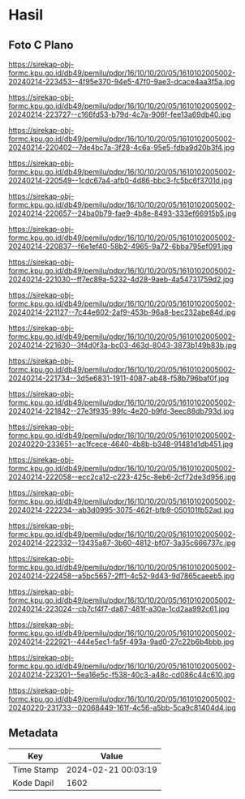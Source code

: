 # Hasil

## Foto C Plano

https://sirekap-obj-formc.kpu.go.id/db49/pemilu/pdpr/16/10/10/20/05/1610102005002-20240214-223453--4f95e370-94e5-47f0-9ae3-dcace4aa3f5a.jpg

https://sirekap-obj-formc.kpu.go.id/db49/pemilu/pdpr/16/10/10/20/05/1610102005002-20240214-223727--c166fd53-b79d-4c7a-906f-fee13a69db40.jpg

https://sirekap-obj-formc.kpu.go.id/db49/pemilu/pdpr/16/10/10/20/05/1610102005002-20240214-220402--7de4bc7a-3f28-4c6a-95e5-fdba9d20b3f4.jpg

https://sirekap-obj-formc.kpu.go.id/db49/pemilu/pdpr/16/10/10/20/05/1610102005002-20240214-220549--1cdc67a4-afb0-4d86-bbc3-fc5bc6f3701d.jpg

https://sirekap-obj-formc.kpu.go.id/db49/pemilu/pdpr/16/10/10/20/05/1610102005002-20240214-220657--24ba0b79-fae9-4b8e-8493-333ef66915b5.jpg

https://sirekap-obj-formc.kpu.go.id/db49/pemilu/pdpr/16/10/10/20/05/1610102005002-20240214-220837--f6e1ef40-58b2-4965-9a72-6bba795ef091.jpg

https://sirekap-obj-formc.kpu.go.id/db49/pemilu/pdpr/16/10/10/20/05/1610102005002-20240214-221030--ff7ec89a-5232-4d28-9aeb-4a54731759d2.jpg

https://sirekap-obj-formc.kpu.go.id/db49/pemilu/pdpr/16/10/10/20/05/1610102005002-20240214-221127--7c44e602-2af9-453b-96a8-bec232abe84d.jpg

https://sirekap-obj-formc.kpu.go.id/db49/pemilu/pdpr/16/10/10/20/05/1610102005002-20240214-221630--3f4d0f3a-bc03-463d-8043-3873b149b83b.jpg

https://sirekap-obj-formc.kpu.go.id/db49/pemilu/pdpr/16/10/10/20/05/1610102005002-20240214-221734--3d5e6831-1911-4087-ab48-f58b796baf0f.jpg

https://sirekap-obj-formc.kpu.go.id/db49/pemilu/pdpr/16/10/10/20/05/1610102005002-20240214-221842--27e3f935-99fc-4e20-b9fd-3eec88db793d.jpg

https://sirekap-obj-formc.kpu.go.id/db49/pemilu/pdpr/16/10/10/20/05/1610102005002-20240220-233651--ac1fcece-4640-4b8b-b348-91481d1db451.jpg

https://sirekap-obj-formc.kpu.go.id/db49/pemilu/pdpr/16/10/10/20/05/1610102005002-20240214-222058--ecc2ca12-c223-425c-8eb6-2cf72de3d956.jpg

https://sirekap-obj-formc.kpu.go.id/db49/pemilu/pdpr/16/10/10/20/05/1610102005002-20240214-222234--ab3d0995-3075-462f-bfb9-050101fb52ad.jpg

https://sirekap-obj-formc.kpu.go.id/db49/pemilu/pdpr/16/10/10/20/05/1610102005002-20240214-222332--13435a87-3b60-4812-bf07-3a35c666737c.jpg

https://sirekap-obj-formc.kpu.go.id/db49/pemilu/pdpr/16/10/10/20/05/1610102005002-20240214-222458--a5bc5657-2ff1-4c52-9d43-9d7865caeeb5.jpg

https://sirekap-obj-formc.kpu.go.id/db49/pemilu/pdpr/16/10/10/20/05/1610102005002-20240214-223024--cb7cf4f7-da87-481f-a30a-1cd2aa992c61.jpg

https://sirekap-obj-formc.kpu.go.id/db49/pemilu/pdpr/16/10/10/20/05/1610102005002-20240214-222921--444e5ec1-fa5f-493a-9ad0-27c22b6b4bbb.jpg

https://sirekap-obj-formc.kpu.go.id/db49/pemilu/pdpr/16/10/10/20/05/1610102005002-20240214-223201--5ea16e5c-f538-40c3-a48c-cd086c44c610.jpg

https://sirekap-obj-formc.kpu.go.id/db49/pemilu/pdpr/16/10/10/20/05/1610102005002-20240220-231733--02068449-161f-4c56-a5bb-5ca9c81404d4.jpg


## Metadata

| Key        | Value               |
| ---------- | ------------------- |
| Time Stamp | 2024-02-21 00:03:19 |
| Kode Dapil | 1602                |




